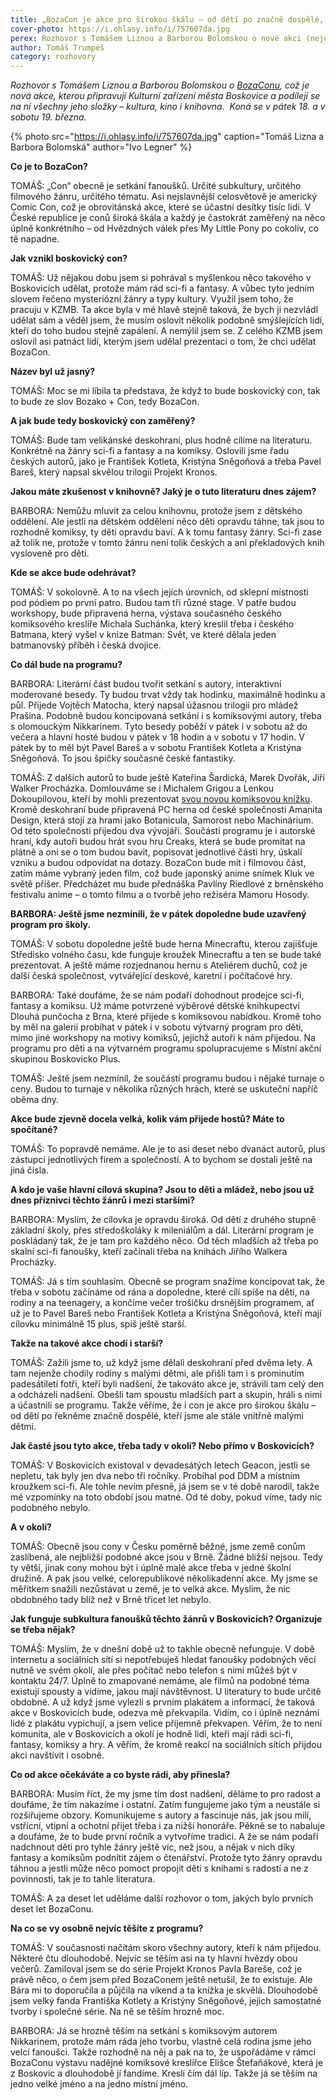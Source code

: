 ```yaml
---
title: „BozaCon je akce pro širokou škálu – od dětí po značně dospělé, kteří jsme stále vnitřně malými dětmi.“
cover-photo: https://i.ohlasy.info/i/757607da.jpg
perex: Rozhovor s Tomášem Liznou a Barborou Bolomskou o nové akci (nejen) pro fanoušky sci-fi, komiksů a fantasy.
author: Tomáš Trumpeš
category: rozhovory
---
```


*Rozhovor s Tomášem Liznou a Barborou Bolomskou o [BozaConu](https://www.facebook.com/BozaCon-105054128402517), což je nová akce, kterou připravují Kulturní zařízení města Boskovice a podílejí se na ní všechny jeho složky – kultura, kino i knihovna.  Koná se v pátek 18. a v sobotu 19. března.*

{% photo src="https://i.ohlasy.info/i/757607da.jpg" caption="Tomáš Lizna a Barbora Bolomská" author="Ivo Legner" %}

**Co je to BozaCon?**

TOMÁŠ: „Con“ obecně je setkání fanoušků. Určité subkultury, určitého filmového žánru, určitého tématu. Asi nejslavnější celosvětově je americký Comic Con, což je obrovitánská akce, které se účastní desítky tisíc lidí. V České republice je conů široká škála a každý je častokrát zaměřený na něco úplně konkrétního – od Hvězdných válek přes My Little Pony po cokoliv, co tě napadne.

**Jak vznikl boskovický con?**

TOMÁŠ: Už nějakou dobu jsem si pohrával s myšlenkou něco takového v Boskovicích udělat, protože mám rád sci-fi a fantasy. A vůbec tyto jedním slovem řečeno mysteriózní žánry a typy kultury. Využil jsem toho, že pracuju v KZMB. Ta akce byla v mé hlavě stejně taková, že bych ji nezvládl udělat sám a věděl jsem, že musím oslovit několik podobně smýšlejících lidí, kteří do toho budou stejně zapálení. A nemýlil jsem se. Z celého KZMB jsem oslovil asi patnáct lidí, kterým jsem udělal prezentaci o tom, že chci udělat BozaCon.

**Název byl už jasný?**

TOMÁŠ: Moc se mi líbila ta představa, že když to bude boskovický con, tak to bude ze slov Bozako + Con, tedy BozaCon.

**A jak bude tedy boskovický con zaměřený?**

TOMÁŠ: Bude tam velikánské deskohraní, plus hodně cílíme na literaturu. Konkrétně na žánry sci-fi a fantasy a na komiksy. Oslovili jsme řadu českých autorů, jako je František Kotleta, Kristýna Sněgoňová a třeba Pavel Bareš, který napsal skvělou trilogii Projekt Kronos. 

**Jakou máte zkušenost v knihovně? Jaký je o tuto literaturu dnes zájem?**

BARBORA: Nemůžu mluvit za celou knihovnu, protože jsem z dětského oddělení. Ale jestli na dětském oddělení něco děti opravdu táhne, tak jsou to rozhodně komiksy, ty děti opravdu baví. A k tomu fantasy žánry. Sci-fi zase až tolik ne, protože v tomto žánru není tolik českých a ani překladových knih vysloveně pro děti.

**Kde se akce bude odehrávat?**

TOMÁŠ: V sokolovně. A to na všech jejích úrovních, od sklepní místnosti pod pódiem po první patro. Budou tam tři různé stage. V patře budou workshopy, bude připravená herna, výstava současného českého komiksového kreslíře Michala Suchánka, který kreslil třeba i českého Batmana, který vyšel v knize Batman: Svět, ve které dělala jeden batmanovský příběh i česká dvojice.

**Co dál bude na programu?**

BARBORA: Literární část budou tvořit setkání s autory, interaktivní moderované besedy. Ty budou trvat vždy tak hodinku, maximálně hodinku a půl. Přijede Vojtěch Matocha, který napsal úžasnou trilogii pro mládež Prašina. Podobně budou koncipovaná setkání i s komiksovými autory, třeba s olomouckým Nikkarinem. Tyto besedy poběží v pátek i v sobotu až do večera a hlavní hosté budou v pátek v 18 hodin a v sobotu v 17 hodin. V pátek by to měl být Pavel Bareš a v sobotu František Kotleta a Kristýna Sněgoňová. To jsou špičky současné české fantastiky.

TOMÁŠ: Z dalších autorů to bude ještě Kateřina Šardická, Marek Dvořák, Jiří Walker Procházka. Domlouváme se i Michalem Grigou a Lenkou Dokoupilovou, kteří by mohli prezentovat [svou novou komiksovou knížku](https://ohlasy.info/clanky/2021/10/potize-s-mireckem.html). Kromě deskohraní bude připravená PC herna od české společnosti Amanita Design, která stojí za hrami jako Botanicula, Samorost nebo Machinárium. Od této společnosti přijedou dva vývojáři. Součástí programu je i autorské hraní, kdy autoři budou hrát svou hru Creaks, která se bude promítat na plátně a oni se o tom budou bavit, popisovat jednotlivé části hry, úskalí vzniku a budou odpovídat na dotazy. BozaCon bude mít i filmovou část, zatím máme vybraný jeden film, což bude japonský anime snímek Kluk ve světě příšer. Předcházet mu bude přednáška Pavlíny Riedlové z brněnského festivalu anime – o tomto filmu a o tvorbě jeho režiséra Mamoru Hosody.

**BARBORA: Ještě jsme nezmínili, že v pátek dopoledne bude uzavřený program pro školy.**

TOMÁŠ: V sobotu dopoledne ještě bude herna Minecraftu, kterou zajišťuje Středisko volného času, kde funguje kroužek Minecraftu a ten se bude také prezentovat. A ještě máme rozjednanou hernu s Ateliérem duchů, což je další česká společnost, vytvářející deskové, karetní i počítačové hry. 

BARBORA: Také doufáme, že se nám podaří dohodnout prodejce sci-fi, fantasy a komiksu. Už máme potvrzené výběrové dětské knihkupectví Dlouhá punčocha z Brna, které přijede s komiksovou nabídkou. Kromě toho by měl na galerii probíhat v pátek i v sobotu výtvarný program pro děti, mimo jiné workshopy na motivy komiksů, jejichž autoři k nám přijedou. Na programu pro děti a na výtvarném programu spolupracujeme s Místní akční skupinou Boskovicko Plus.

TOMÁŠ: Ještě jsem nezmínil, že součástí programu budou i nějaké turnaje o ceny. Budou to turnaje v několika různých hrách, které se uskuteční napříč oběma dny.

**Akce bude zjevně docela velká, kolik vám přijede hostů? Máte to spočítané?**

TOMÁŠ: To popravdě nemáme. Ale je to asi deset nebo dvanáct autorů, plus zástupci jednotlivých firem a společností. A to bychom se dostali ještě na jiná čísla.

**A kdo je vaše hlavní cílová skupina? Jsou to děti a mládež, nebo jsou už dnes příznivci těchto žánrů i mezi staršími?**

BARBORA: Myslím, že cílovka je opravdu široká. Od dětí z druhého stupně základní školy, přes středoškoláky k mileniálům a dál. Literární program je poskládaný tak, že je tam pro každého něco. Od těch mladších až třeba po skalní sci-fi fanoušky, kteří začínali třeba na knihách Jiřího Walkera Procházky.

TOMÁŠ: Já s tím souhlasím. Obecně se program snažíme koncipovat tak, že třeba v sobotu začínáme od rána a dopoledne, které cílí spíše na děti, na rodiny a na teenagery, a končíme večer trošičku drsnějším programem, ať už je to Pavel Bareš nebo František Kotleta a Kristýna Sněgoňová, kteří mají cílovku minimálně 15 plus, spíš ještě starší. 

**Takže na takové akce chodí i starší?**

TOMÁŠ: Zažili jsme to, už když jsme dělali deskohraní před dvěma lety. A tam nejenže chodily rodiny s malými dětmi, ale přišli tam i s prominutím padesátiletí fotři, kteří byli nadšení, že takováto akce je, strávili tam celý den a odcházeli nadšení. Obešli tam spoustu mladších part a skupin, hráli s nimi a účastnili se programu. Takže věříme, že i con je akce pro širokou škálu – od dětí po řekněme značně dospělé, kteří jsme ale stále vnitřně malými dětmi.

**Jak časté jsou tyto akce, třeba tady v okolí? Nebo přímo v Boskovicích?**

TOMÁŠ: V Boskovicích existoval v devadesátých letech Geacon, jestli se nepletu, tak byly jen dva nebo tři ročníky. Probíhal pod DDM a místním kroužkem sci-fi. Ale tohle nevím přesně, já jsem se v té době narodil, takže mé vzpomínky na toto období jsou matné. Od té doby, pokud víme, tady nic podobného nebylo.

**A v okolí?**

TOMÁŠ: Obecně jsou cony v Česku poměrně běžné, jsme země conům zaslíbená, ale nejbližší podobné akce jsou v Brně. Žádné bližší nejsou. Tedy ty větší, jinak cony mohou být i úplně malé akce třeba v jedné školní družině. A pak jsou velké, celorepublikové několikadenní akce. My jsme se měřítkem snažili nezůstávat u země, je to velká akce. Myslím, že nic obdobného tady blíž než v Brně třicet let nebylo.

**Jak funguje subkultura fanoušků těchto žánrů v Boskovicích? Organizuje se třeba nějak?**

TOMÁŠ: Myslím, že v dnešní době už to takhle obecně nefunguje. V době internetu a sociálních sítí si nepotřebuješ hledat fanoušky podobných věcí nutně ve svém okolí, ale přes počítač nebo telefon s nimi můžeš být v kontaktu 24/7. Úplně to zmapované nemáme, ale filmů na podobné téma existují spousty a vidíme, jakou mají návštěvnost. U literatury to bude určitě obdobné. A už když jsme vylezli s prvním plakátem a informací, že taková akce v Boskovicích bude, odezva mě překvapila. Vidím, co i úplně neznámí lidé z plakátu vypichují, a jsem velice příjemně překvapen. Věřím, že to není komunita, ale v Boskovicích a okolí je hodně lidí, kteří mají rádi sci-fi, fantasy, komiksy a hry. A věřím, že kromě reakcí na sociálních sítích přijdou akci navštívit i osobně.

**Co od akce očekáváte a co byste rádi, aby přinesla?**

BARBORA: Musím říct, že my jsme tím dost nadšení, děláme to pro radost a doufáme, že tím nakazíme i ostatní. Zatím fungujeme jako tým a neustále si rozšiřujeme obzory. Komunikujeme s autory a fascinuje nás, jak jsou milí, vstřícní, vtipní a ochotní přijet třeba i za nižší honoráře. Pěkně se to nabaluje a doufáme, že to bude první ročník a vytvoříme tradici. A že se nám podaří nadchnout děti pro tyhle žánry ještě víc, než jsou, a nějak v nich díky fantasy a komiksům podnítit zájem o čtenářství. Protože tyto žánry opravdu táhnou a jestli může něco pomoct propojit děti s knihami s radostí a ne z povinnosti, tak je to tahle literatura.

TOMÁŠ: A za deset let uděláme další rozhovor o tom, jakých bylo prvních deset let BozaConu.

**Na co se vy osobně nejvíc těšíte z programu?**

TOMÁŠ: V současnosti načítám skoro všechny autory, kteří k nám přijedou. Některé čtu dlouhodobě. Nejvíc se těším asi na ty hlavní hvězdy obou večerů. Zamiloval jsem se do série Projekt Kronos Pavla Bareše, což je právě něco, o čem jsem před BozaConem ještě netušil, že to existuje. Ale Bára mi to doporučila a půjčila na víkend a ta knížka je skvělá. Dlouhodobě jsem velký fanda Františka Kotlety a Kristýny Sněgoňové, jejich samostatné tvorby i společné série. Na ně se těším hrozně moc.

BARBORA: Já se hrozně těším na setkání s komiksovým autorem Nikkarinem, protože mám ráda jeho tvorbu, vlastně celá rodina jsme jeho velcí fanoušci. Takže rozhodně na něj a pak na to, že uspořádáme v rámci BozaConu výstavu nadějné komiksové kreslířce Elišce Štefaňákové, která je z Boskovic a dlouhodobě jí fandíme. Kreslí čím dál líp. Takže já se těším na jedno velké jméno a na jedno místní jméno.
